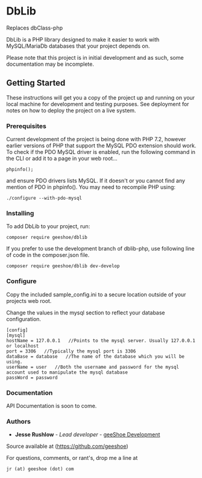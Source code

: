 # DbLib
Replaces dbClass-php

DbLib is a PHP library designed to make it easier to work with MySQL/MariaDb 
databases that your project depends on.

Please note that this project is in initial development and as such, some documentation may be incomplete.

## Getting Started

These instructions will get you a copy of the project up and running on your local machine for development and testing purposes. See deployment for notes on how to deploy the project on a live system.

### Prerequisites

Current development of the project is being done with PHP 7.2, however earlier versions of PHP that support the MySQL
 PDO extension should work. To check if the PDO MySQL driver is enabled, run the following command in the CLI or
  add it to a page in your web root...

```
phpinfo();
```
and ensure PDO drivers lists MySQL. If it doesn't or you cannot find any mention of PDO in phpinfo(). You may need to 
recompile PHP using:
```
./configure --with-pdo-mysql
```

### Installing

To add DbLib to your project, run:

```
composer require geeshoe/dblib
```

If you prefer to use the development branch of dblib-php, use following line of code in the composer.json file.

```
composer require geeshoe/dblib dev-develop
```

### Configure

Copy the included sample_config.ini to a secure location outside of your projects
 web root. 
 
Change the values in the mysql section to reflect your database configuration.

```
[config]
[mysql]
hostName = 127.0.0.1   //Points to the mysql server. Usually 127.0.0.1 or localhost 
port = 3306   //Typically the mysql port is 3306
dataBase = database   //The name of the database which you will be using.
userName = user   //Both the username and password for the mysql account used to manipulate the mysql database
passWord = password
```

### Documentation

API Documentation is soon to come.

### Authors

* **Jesse Rushlow** - *Lead developer* - [geeShoe Development](http://geeshoe.com)

Source available at (https://github.com/geeshoe)

For questions, comments, or rant's, drop me a line at 
```
jr (at) geeshoe (dot) com
```